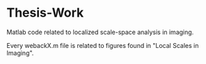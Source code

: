 # Thesis-Work
Matlab code related to localized scale-space analysis in imaging.

Every webackX.m file is related to figures found in "Local Scales in Imaging".
